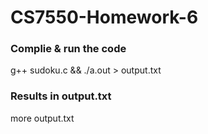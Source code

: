 # CS7550-Homework-6

### Complie & run the code
g++ sudoku.c  && ./a.out > output.txt

### Results in output.txt
more output.txt